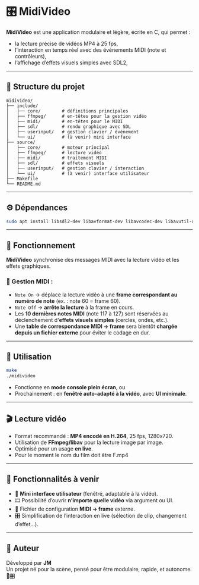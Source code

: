 # 🎛️ MidiVideo

**MidiVideo** est une application modulaire et légère, écrite en C, qui permet :

- la lecture précise de vidéos MP4 à 25 fps,
- l’interaction en temps réel avec des événements MIDI (note et contrôleurs),
- l’affichage d’effets visuels simples avec SDL2,

---

## 🧱 Structure du projet

```
midivideo/
├── include/
│   ├── core/        # définitions principales
│   ├── ffmpeg/      # en-têtes pour la gestion vidéo
│   ├── midi/        # en-têtes pour le MIDI
│   ├── sdl/         # rendu graphique avec SDL
│   ├── userinput/   # gestion clavier / événement
│   └── ui/          # (à venir) mini interface
├── source/
│   ├── core/        # moteur principal
│   ├── ffmpeg/      # lecture vidéo
│   ├── midi/        # traitement MIDI
│   ├── sdl/         # effets visuels
│   ├── userinput/   # gestion clavier / interaction
│   └── ui/          # (à venir) interface utilisateur
├── Makefile
└── README.md
```

---

## ⚙️ Dépendances

```bash
sudo apt install libsdl2-dev libavformat-dev libavcodec-dev libavutil-dev libportmidi-dev
```

---

## 🧠 Fonctionnement

**MidiVideo** synchronise des messages MIDI avec la lecture vidéo et les effets graphiques.

### 🎹 Gestion MIDI :

- `Note On` → déplace la lecture vidéo à une **frame correspondant au numéro de note** (ex. : note 60 = frame 60).
- `Note Off` → **arrête la lecture** à la frame en cours.
- Les **10 dernières notes MIDI** (note 117 à 127) sont réservées au déclenchement d'**effets visuels simples** (cercles, ondes, etc.).
- Une **table de correspondance MIDI → frame** sera bientôt **chargée depuis un fichier externe** pour éviter le codage en dur.

---

## 🚀 Utilisation

```bash
make
./midivideo
```

- Fonctionne en **mode console plein écran**, ou
- Prochainement : en **fenêtré auto-adapté à la vidéo**, avec **UI minimale**.

---

## 🎬 Lecture vidéo

- Format recommandé : **MP4 encodé en H.264**, 25 fps, 1280x720.
- Utilisation de **FFmpeg/libav** pour la lecture image par image.
- Optimisé pour un usage **en live**.
- Pour le moment le nom du film doit être F.mp4
---

## 🔧 Fonctionnalités à venir

- 🔳 **Mini interface utilisateur** (fenêtré, adaptable à la vidéo).
- 🎞️ Possibilité d’ouvrir **n’importe quelle vidéo** via argument ou UI.
- 📄 Fichier de configuration **MIDI → frame** externe.
- 🎛️ Simplification de l’interaction en live (sélection de clip, changement d’effet...).

---

## 👤 Auteur

Développé par **JM**  
Un projet né pour la scène, pensé pour être modulaire, rapide, et autonome. 🎥🎛️
